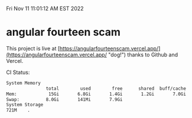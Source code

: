 Fri Nov 11 11:01:12 AM EST 2022

# angular fourteen scam


This project is live at [https://angularfourteenscam.vercel.app/](https://angularfourteenscam.vercel.app/ "dog!") thanks to Github and Vercel.

CI Status: 

```bash
System Memory
               total        used        free      shared  buff/cache   available
Mem:            15Gi       6.8Gi       1.4Gi       1.2Gi       7.0Gi       6.7Gi
Swap:          8.0Gi       141Mi       7.9Gi
System Storage
721M	.
```
